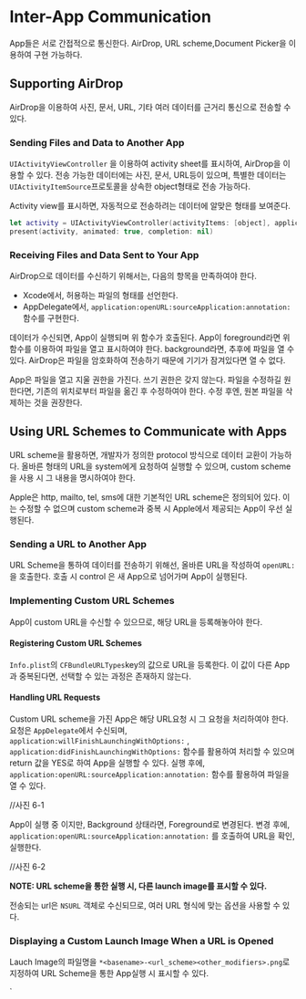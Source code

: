 # Inter-App Communication

App들은 서로 간접적으로 통신한다. AirDrop, URL scheme,Document Picker을 이용하여 구현 가능하다.



## Supporting AirDrop

AirDrop을 이용하여 사진, 문서, URL, 기타 여러 데이터를 근거리 통신으로 전송할 수 있다. 



### Sending Files and Data to Another App

`UIActivityViewController` 을 이용하여 activity sheet를 표시하여, AirDrop을 이용할 수 있다. 전송 가능한 데이터에는 사진, 문서, URL등이 있으며, 특별한 데이터는  `UIActivityItemSource`프로토콜을 상속한 object형태로 전송 가능하다.



Activity view를 표시하면, 자동적으로 전송하려는 데이터에 알맞은 형태를 보여준다. 

```swift
let activity = UIActivityViewController(activityItems: [object], applicationActivities: nil)
present(activity, animated: true, completion: nil)
```



### Receiving Files and Data Sent to Your App

AirDrop으로 데이터를 수신하기 위해서는, 다음의 항목을 만족하여야 한다.

- Xcode에서, 허용하는 파일의 형태를 선언한다.
- AppDelegate에서,  `application:openURL:sourceApplication:annotation:` 함수를 구현한다. 

데이터가 수신되면, App이 실행되며 위 함수가 호출된다. App이 foreground라면 위 함수를 이용하여 파일을 열고 표시하여야 한다. background라면, 추후에 파일을 열 수 있다. AirDrop은 파일을 암호화하여 전송하기 때문에 기기가 잠겨있다면 열 수 없다.

App은 파일을 열고 지울 권한을 가진다. 쓰기 권한은 갖지 않는다. 파일을 수정하길 원한다면, 기존의 위치로부터 파일을 옮긴 후 수정하여야 한다. 수정 후엔, 원본 파일을 삭제하는 것을 권장한다.



## Using URL Schemes to Communicate with Apps

URL scheme을 활용하면, 개발자가 정의한 protocol 방식으로 데이터 교환이 가능하다. 올바른 형태의 URL을 system에게 요청하여 실행할 수 있으며, custom scheme을 사용 시 그 내용을 명시하여야 한다.

Apple은 http, mailto, tel, sms에 대한 기본적인 URL scheme은 정의되어 있다. 이는 수정할 수 없으며 custom scheme과 중복 시 Apple에서 제공되는 App이 우선 실행된다. 



### Sending a URL to Another App

URL Scheme을 통하여 데이터를 전송하기 위해선, 올바른 URL을 작성하여 `openURL:`을 호출한다.  호출 시 control 은 새 App으로 넘어가며 App이 실행된다.



### Implementing Custom URL Schemes

App이 custom URL을 수신할 수 있으므로, 해당 URL을 등록해놓아야 한다. 



#### Registering Custom URL Schemes

`Info.plist`의 `CFBundleURLTypes`key의 값으로 URL을 등록한다. 이 값이 다른 App과 중복된다면, 선택할 수 있는 과정은 존재하지 않는다.



#### Handling URL Requests

Custom URL scheme을 가진 App은 해당 URL요청 시 그 요청을 처리하여야 한다. 요청은 `AppDelegate`에서 수신되며,  `application:willFinishLaunchingWithOptions:` , `application:didFinishLaunchingWithOptions:` 함수를 활용하여 처리할 수 있으며 return 값을 YES로 하여 App을 실행할 수 있다.  실행 후에, `application:openURL:sourceApplication:annotation:` 함수를 활용하여 파일을 열 수 있다.

//사진 6-1



App이 실행 중 이지만, Background 상태라면, Foreground로 변경된다. 변경 후에, `application:openURL:sourceApplication:annotation:` 를 호출하여 URL을 확인, 실행한다. 

//사진 6-2

**NOTE: URL scheme을 통한 실행 시, 다른 launch image를 표시할 수 있다.** 

전송되는 url은 `NSURL` 객체로 수신되므로, 여러 URL 형식에 맞는 옵션을 사용할 수 있다.



### Displaying a Custom Launch Image When a URL is Opened

Lauch Image의 파일명을 `*<basename>-<url_scheme><other_modifiers>.png`로 지정하여 URL Scheme을 통한 App실행 시 표시할 수 있다.

`












